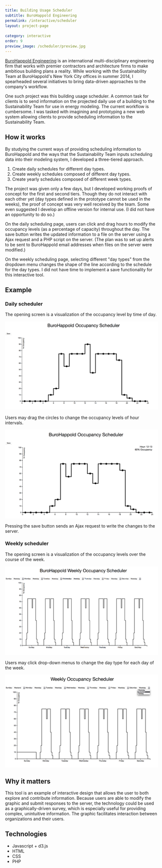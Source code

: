 ```yaml
---
title: Building Usage Scheduler
subtitle: BuroHappold Engineering
permalink: /interactive/scheduler
layout: project-page

category: interactive
order: 9
preview_image: /scheduler/preview.jpg
---
```


[BuroHappold Engineering](http://www.burohappold.com) is an international
multi-disciplinary engineering firm that works with premier contractors and
architecture firms to make ambitious building plans a reality. While working
with the Sustainability Team at BuroHappold's New York City offices in summer
2014, I spearheaded several initiatives to bring data-driven approaches to the
company's workflow.

One such project was this building usage scheduler. A common task for clients
is to send information on the projected daily use of a building to the
Sustainability Team for use in energy modeling. The current workflow is
cumbersome. I was tasked with imagining and prototyping a new web system
allowing clients to provide scheduling information to the Sustainability Team.

## How it works 

By studying the current ways of providing scheduling information to BuroHappold
and the ways that the Sustainability Team inputs scheduling data into their
modeling system, I developed a three-tiered approach.

1. Create daily schedules for different day types.
2. Create weekly schedules composed of different day types.
3. Create yearly schedules composed of different week types.

The project was given only a few days, but I developed working proofs of
concept for the first and second tiers. Though they do not interact with each
other yet (day types defined in the prototype cannot be used in the weeks), the
proof of concept was very well received by the team. Some even suggested I
develop an offline version for internal use. (I did not have an opportunity to
do so.)

On the daily scheduling page, users can click and drag hours to modify the
occupancy levels (as a percentage of capacity) throughout the day. The save
button writes the updated information to a file on the server using a Ajax
request and a PHP script on the server. (The plan was to set up alerts to be
sent to BuroHappold email addresses when files on the server were modified.)

On the weekly scheduling page, selecting different "day types" from the
dropdown menu changes the shape of the line according to the schedule for the
day types. I did not have time to implement a save functionality for this
interactive tool.

## Example

### Daily scheduler

The opening screen is a visualization of the occupancy level by time of day.

![Daily home](/assets/images/portfolio/scheduler/daily-home.png)

Users may drag the circles to change the occupancy levels of hour intervals.

![Daily moving](/assets/images/portfolio/scheduler/daily-moving.png)

Pressing the save button sends an Ajax request to write the changes to the
server.

### Weekly scheduler

The opening screen is a visualization of the occupancy levels over the course
of the week.

![Daily home](/assets/images/portfolio/scheduler/weekly-home.png)

Users may click drop-down menus to change the day type for each day of the week.

![Daily moving](/assets/images/portfolio/scheduler/weekly-dropdown.png)

## Why it matters

This tool is an example of interactive design that allows the user to both
explore and contribute information. Because users are able to modify the
graphic and submit responses to the server, the technology could be used as a
graphically-driven survey, which is especially useful for providing complex,
unintuitive information. The graphic facilitates interaction between
organizations and their users.

## Technologies
- Javascript + d3.js
- HTML
- CSS
- PHP

